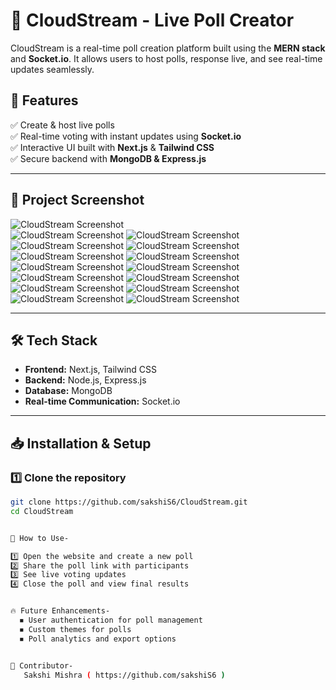 # 🌟 CloudStream - Live Poll Creator  

CloudStream is a real-time poll creation platform built using the **MERN stack** and **Socket.io**. It allows users to host polls, response live, and see real-time updates seamlessly.  

## 🚀 Features  
✅ Create & host live polls  
✅ Real-time voting with instant updates using **Socket.io**  
✅ Interactive UI built with **Next.js** & **Tailwind CSS**  
✅ Secure backend with **MongoDB & Express.js**  

---

## 📸 Project Screenshot  
![CloudStream Screenshot](Screenshot1.png)  
![CloudStream Screenshot](Screenshot2.png)
![CloudStream Screenshot](Screenshot3.png)
![CloudStream Screenshot](Screenshot4.png)
![CloudStream Screenshot](Screenshot5.png)
![CloudStream Screenshot](Screenshot6.png)
![CloudStream Screenshot](Screenshot7.png)
![CloudStream Screenshot](Screenshot8.png)
![CloudStream Screenshot](Screenshot9.png)
![CloudStream Screenshot](Screenshot10.png)
![CloudStream Screenshot](Screenshot11.png)
![CloudStream Screenshot](Screenshot12.png)
![CloudStream Screenshot](Screenshot13.png)
![CloudStream Screenshot](Screenshot14.png)
![CloudStream Screenshot](Screenshot15.png)

---

## 🛠️ Tech Stack  
- **Frontend:** Next.js, Tailwind CSS  
- **Backend:** Node.js, Express.js  
- **Database:** MongoDB  
- **Real-time Communication:** Socket.io  

---

## 📥 Installation & Setup  

### 1️⃣ Clone the repository  
```bash
git clone https://github.com/sakshiS6/CloudStream.git
cd CloudStream


📌 How to Use-

1️⃣ Open the website and create a new poll
2️⃣ Share the poll link with participants
3️⃣ See live voting updates
4️⃣ Close the poll and view final results


🔥 Future Enhancements-
  ◾ User authentication for poll management
  ◾ Custom themes for polls
  ◾ Poll analytics and export options


🤝 Contributor-
   Sakshi Mishra ( https://github.com/sakshiS6 )
